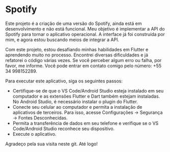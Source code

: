 # Spotify

Este projeto é a criação de uma versão do Spotify, ainda está em desenvolvimento e não está funcional. Meu objetivo é implementar a API do Spotify para tornar o aplicativo operacional. A interface já foi construída por mim, e agora estou buscando meios de integrar a API.

Com este projeto, estou desafiando minhas habilidades em Flutter e aprendendo muito no processo. Encontrei diversas dificuldades e já refatorei o código várias vezes. Se você perceber algum erro ou falha, por favor, me informe. Você pode entrar em contato comigo pelo número: +55 34 998152289.

Para executar este aplicativo, siga os seguintes passos:

- Certifique-se de que o VS Code/Android Studio esteja instalado em seu computador e as extensões Flutter e Dart também estejam instaladas. No Android Studio, é necessário instalar o plugin do Flutter.
- Conecte seu celular ao computador e permita a instalação de aplicativos de terceiros. Para isso, acesse Configurações -> Segurança -> Fontes Desconhecidas.
- Permita a transferência de dados em seu telefone e verifique se o VS Code/Android Studio reconhece seu dispositivo.
- Execute o aplicativo.

Agradeço pela sua visita neste git. Até logo!
